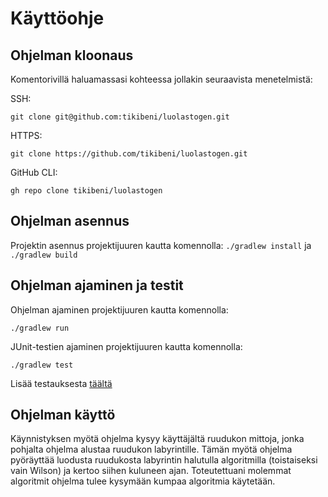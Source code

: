 # Käyttöohje

## Ohjelman kloonaus
Komentorivillä haluamassasi kohteessa jollakin seuraavista menetelmistä:

SSH: 
```
git clone git@github.com:tikibeni/luolastogen.git
```

HTTPS:
```
git clone https://github.com/tikibeni/luolastogen.git
```

GitHub CLI:
```
gh repo clone tikibeni/luolastogen
```

## Ohjelman asennus

Projektin asennus projektijuuren kautta komennolla: `./gradlew install` ja `./gradlew build`

## Ohjelman ajaminen ja testit

Ohjelman ajaminen projektijuuren kautta komennolla: 
```
./gradlew run
```

JUnit-testien ajaminen projektijuuren kautta komennolla:
```
./gradlew test
```

Lisää testauksesta [täältä](testaus.md)


## Ohjelman käyttö

Käynnistyksen myötä ohjelma kysyy käyttäjältä ruudukon mittoja, jonka pohjalta ohjelma alustaa ruudukon labyrintille.
Tämän myötä ohjelma pyöräyttää luodusta ruudukosta labyrintin halutulla algoritmilla (toistaiseksi vain Wilson) ja 
kertoo siihen kuluneen ajan. Toteutettuani molemmat algoritmit ohjelma tulee kysymään kumpaa algoritmia käytetään.
